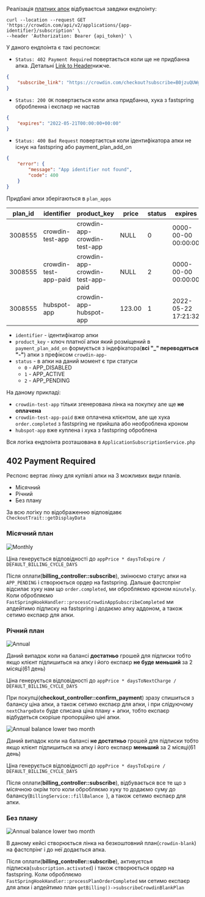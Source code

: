 Реалізація [платних апок](https://crowdin.atlassian.net/browse/CN-27516) відбуваєтсья завдяки ендпоінту:

```shell
curl --location --request GET 'https://crowdin.com/api/v2/applications/{app-identifier}/subscription' \
--header 'Authorization: Bearer {api_token}' \
```

У даного ендпоінта є такі респонси:

- `Status: 402 Payment Required` повертається коли ще не придбанна апка. Детальні [Link to Header](#402-payment-required)нижче.
```json
{
    "subscribe_link": "https://crowdin.com/checkout?subscribe=B0jzuQUWg7zDXGRGMFux%2FefxWLJsL4lF7XsNIrBYSqyhiJbid%2BKNo6SH5cg2FgRorsg4HT7i0zjOP8jmoQpYkUVWHHuIcrNb3NJDAlw%2FFkg%2BfifI3fslCSKXsGMtJ6jGFmciX34sJC8GW8EMA9LzfBeLg0EuICziprxqo7w3tvqdUwXkxMVT5zKd7pib%2FyHLX1TmGFaqd8RMi%2B5%2F50xdYniPZtdB08%2BdEnlxROSVaay%2BA3k04f9cIXAd8LuVyJLj%2FjJunpvkSy4qZQqvDad1syw%2FBzhLO3TYQHS52WjUfxHTa9zUGZD81Q%2B5sFb9TF38L2e2%2BlL6DWnm8%2B0jhE6Wywj7QrgidujprkzInmsSh4TUS%2B59uGzPA%2FOrWsUCh3%2BtuLt5iGhlwLVq5XjZPjzzzU1tZYGDvskZenIQohmICbU6HttOtLw2xGsG%2F2kx7YhKZcxga5fbcLVTs5fAp1rL4HymcJjfyktC7hZEOpoqEktQW%2BHwP47KdRHJh5SOdC8b2RTcMiX9SK%2Fp0pTOOAhWY9oHgfHvX2V6AWjnU5ImE4%3D"
}
```

- `Status: 200 OK` повертається коли апка придбанна, хука з fastspring обробленна і експаєр не настав
```json
{
    "expires": "2022-05-21T00:00:00+00:00"
}
```

- `Status: 400 Bad Request` повертаєтсья коли ідентифікатора апки не існує на fastspring або payment_plan_add_on
```json
{
    "error": {
        "message": "App identifier not found",
        "code": 400
    }
}
```

Придбані апки зберігаються в `plan_apps`

| plan_id  | identifier            | product_key                       | price  | status | expires             | updated_at          | created_at          |
|----------|-----------------------|-----------------------------------|--------|--------|---------------------|---------------------|---------------------|
| 3008555  | crowdin-test-app      | crowdin-app-crowdin-test-app      | NULL   | 0      | 0000-00-00 00:00:00 | 2022-04-25 21:58:13 | 2022-04-25 21:58:13 |
| 3008555  | crowdin-test-app-paid | crowdin-app-crowdin-test-app-paid | NULL   | 2      | 0000-00-00 00:00:00 | 2022-04-25 21:58:13 | 2022-04-25 21:58:13 |
| 3008555  | hubspot-app           | crowdin-app-hubspot-app           | 123.00 | 1      | 2022-05-22 17:21:32 | 2022-04-22 17:22:03 | 2022-04-22 17:21:59 |

- `identifier` - ідентифікатор апки
- `product_key` - ключ платної апки який розміщений в `payment_plan_add_on` формується з індефікатора(**всі "_" переводяться "-"**) апки з префіксом `crowdin-app-`
- `status` - в апки на даний момент є три статуси
    - `0` - APP_DISABLED
    - `1` - APP_ACTIVE
    - `2` - APP_PENDING

На даному прикладі:
- `crowdin-test-app` тільки згенерована лінка на покупку але ще **не оплачена**
- `crowdin-test-app-paid` вже оплачена клієнтом, але ще хука `order.completed` з fastspring не прийшла або необроблена кроном
- `hubspot-app` вже куплена і хука з fastspring оброблена

Вся логіка ендпоінта розташована в `ApplicationSubscriptionService.php`

## 402 Payment Required

Респонс вертає лінку для купівлі апки на 3 можливих види планів.
- Місячний
- Річний
- Без плану

За всю логіку по відображенню відповідавє `CheckoutTrait::getDisplayData`

### Місячний план
![Monthly](_data/app-checkout-in-monthly.png)

Ціна генерується відповідності до `appPrice * daysToExpire / DEFAULT_BILLING_CYCLE_DAYS`

Після оплати(**billing_controller::subscribe**), змінюємо статус апки на `APP_PENDING` і створюється ордер на fastspring. Дальше фастспрінг відсилає хуку нам що `order.completed`, ми обробляємо кроном `minutely`. Коли обробляємо `FastSpringHookHandler::processCrowdinAppSubscribeCompleted` ми апдейтимо підписку на fastspring і додаємо апку аддоном, а також сетимо експаєр для апки.

### Річний план

![Annual](_data/app-checkout-in-annual.png)

Даний випадок коли на балансі **достатньо** грошей для підписки тобто якщо клієнт підпишиться на апку і його експаєр **не буде меньший** за 2 місяці(61 день)

Ціна генерується відповідності до `appPrice * daysToNextCharge / DEFAULT_BILLING_CYCLE_DAYS`

При покупці(**checkout_controller::confirm_payment**) зразу спишиться з балансу ціна апки, а також сетимо експаєр для апки, і при слідуючому `nextChargeDate` буде списана ціна плану + апки, тобто експаєр відбудеться скоріше пропорційно ціні апки.

![Annual balance lower two month](_data/app-checkout-in-annual-lower-two-month.png)

Даний випадок коли на балансі **не достатньо** грошей для підписки тобто якщо клієнт підпишиться на апку і його експаєр **меньший** за 2 місяці(61 день)

Ціна генерується відповідності до `appPrice * daysToExpire / DEFAULT_BILLING_CYCLE_DAYS`

Після оплати(**billing_controller::subscribe**), відбувається все те що з місячною окрім того коли обробляємо хуку то додаємо суму до балансу(`BillingService::fillBalance `), а також сетимо експаєр для апки.

### Без плану
![Annual balance lower two month](_data/app-checkout-in-no-plan.png)

В даному кейсі створюється лінка на безкоштовний план(`crowdin-blank`) на фастспрінг і до неї додається апка.

Після оплати(**billing_controller::subscribe**), активуєтсья підписка(`subscription.activated`) і також створюється ордер на fastspring. Коли обробляємо `FastSpringHookHandler::processPlanOrderCompleted` ми сетимо експаєр для апки і апдейтимо план `getBilling()->subscribeCrowdinBlankPlan`
